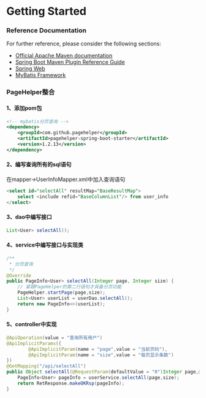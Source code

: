 # Getting Started

### Reference Documentation
For further reference, please consider the following sections:

* [Official Apache Maven documentation](https://maven.apache.org/guides/index.html)
* [Spring Boot Maven Plugin Reference Guide](https://docs.spring.io/spring-boot/docs/2.2.1.RELEASE/maven-plugin/)
* [Spring Web](https://docs.spring.io/spring-boot/docs/2.2.1.RELEASE/reference/htmlsingle/#boot-features-developing-web-applications)
* [MyBatis Framework](https://mybatis.org/spring-boot-starter/mybatis-spring-boot-autoconfigure/)

### PageHelper整合
#### 1、添加pom包
```xml
<!-- mybatis分页查询 -->
<dependency>
    <groupId>com.github.pagehelper</groupId>
    <artifactId>pagehelper-spring-boot-starter</artifactId>
    <version>1.2.13</version>
</dependency>
```
#### 2、编写查询所有的sql语句
在mapper->UserInfoMapper.xml中加入查询语句
```sql
<select id="selectAll" resultMap="BaseResultMap">
    select <include refid="BaseColumnList"/> from user_info
</select>
```
#### 3、dao中编写接口
```java
List<User> selectAll();
```
#### 4、service中编写接口与实现类
```java
/**
 * 分页查询
 */
@Override
public PageInfo<User> selectAll(Integer page, Integer size) {
    // 紧跟PageHelper的第二行语句才具备分页功能
    PageHelper.startPage(page,size);
    List<User> userList = userDao.selectAll();
    return new PageInfo<>(userList);
}
```
#### 5、controller中实现
```java
@ApiOperation(value = "查询所有用户")
@ApiImplicitParams({
        @ApiImplicitParam(name = "page",value = "当前页码"),
        @ApiImplicitParam(name = "size",value = "每页显示条数")
})
@GetMapping("/api/selectAll")
public Object selectAll(@RequestParam(defaultValue = "0")Integer page,@RequestParam(defaultValue = "1")Integer size){
    PageInfo<User> pageInfo = userService.selectAll(page,size);
    return RetResponse.makeOKRsp(pageInfo);
}
```